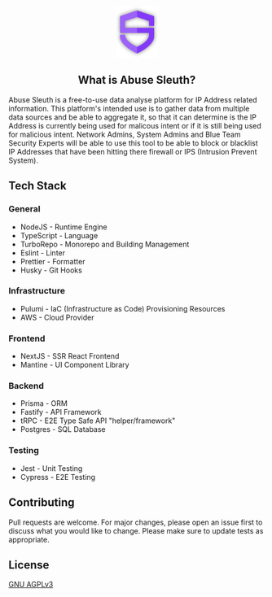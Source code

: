 <p align="center">
    <img src="apps/web/public/logo.svg" height="100px" />
    <h2 align="center">What is Abuse Sleuth?</h2>
</p>

Abuse Sleuth is a free-to-use data analyse platform for IP Address related information. This platform's intended use is to gather data from multiple data sources and be able to aggregate it, so that it can determine is the IP Address is currently being used for malicous intent or if it is still being used for malicious intent. Network Admins, System Admins and Blue Team Security Experts will be able to use this tool to be able to block or blacklist IP Addresses that have been hitting there firewall or IPS (Intrusion Prevent System).

## Tech Stack

### General

-   NodeJS - Runtime Engine
-   TypeScript - Language
-   TurboRepo - Monorepo and Building Management
-   Eslint - Linter
-   Prettier - Formatter
-   Husky - Git Hooks

### Infrastructure

-   Pulumi - IaC (Infrastructure as Code) Provisioning Resources
-   AWS - Cloud Provider

### Frontend

-   NextJS - SSR React Frontend
-   Mantine - UI Component Library

### Backend

-   Prisma - ORM
-   Fastify - API Framework
-   tRPC - E2E Type Safe API "helper/framework"
-   Postgres - SQL Database

### Testing

-   Jest - Unit Testing
-   Cypress - E2E Testing

## Contributing

Pull requests are welcome. For major changes, please open an issue first to discuss what you would like to change.
Please make sure to update tests as appropriate.

## License

[GNU AGPLv3](https://choosealicense.com/licenses/agpl-3.0/)
